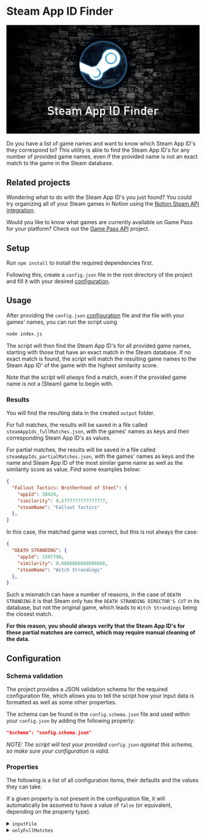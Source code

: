 # Steam App ID Finder

![Steam Banner](./images/SteamAppIdFinderBanner.png)

Do you have a list of game names and want to know which Steam App ID's they correspond to?
This utility is able to find the Steam App ID's for any number of provided game names, even if the provided name is not an exact match to the game in the Steam database.

## Related projects

Wondering what to do with the Steam App ID's you just found? You could try organizing all of your Steam games in Notion using the [Notion Steam API integration](https://github.com/NikkelM/Notion-Steam-API-Integration).

Would you like to know what games are currently available on Game Pass for your platform? Check out the [Game Pass API](https://github.com/NikkelM/Game-Pass-API) project.

## Setup

Run `npm install` to install the required dependencies first.

Following this, create a `config.json` file in the root directory of the project and fill it with your desired [configuration](#configuration).

## Usage

After providing the `config.json` [configuration](#configuration) file and the file with your games' names, you can run the script using

```bash
node index.js
```

The script will then find the Steam App ID's for all provided game names, starting with those that have an exact match in the Steam database.
If no exact match is found, the script will match the resulting game names to the Steam App ID' of the game with the highest similarity score.

Note that the script will *always* find a match, even if the provided game name is not a (Steam) game to begin with.

### Results

You will find the resulting data in the created `output` folder.

For full matches, the results will be saved in a file called `steamAppIds_fullMatches.json`, with the games' names as keys and their corresponding Steam App ID's as values.

For partial matches, the results will be saved in a file called `steamAppIds_partialMatches.json`, with the games' names as keys and the name and Steam App ID of the most similar game name as well as the similarity score as value.
Find some examples below:

```json
{
  "Fallout Tactics: Brotherhood of Steel": {
    "appId": 38420,
    "similarity": 0.5777777777777777,
    "steamName": "Fallout Tactics"
  },
}
```

In this case, the matched game was correct, but this is not always the case:

```json
{
  "DEATH STRANDING": {
    "appId": 1507790,
    "similarity": 0.6666666666666666,
    "steamName": "Witch Strandings"
  },
}
```

Such a mismatch can have a number of reasons, in the case of `DEATH STRANDING` it is that Steam only has the `DEATH STRANDING DIRECTOR'S CUT` in its database, but not the original game, which leads to `Witch Strandings` being the closest match.

**For this reason, you should always verify that the Steam App ID's for these partial matches are correct, which may require manual cleaning of the data.**

## Configuration

### Schema validation

The project provides a JSON validation schema for the required configuration file, which allows you to tell the script how your input data is formatted as well as some other properties.

The schema can be found in the `config.schema.json` file and used within your `config.json` by adding the following property:

```json
"$schema": "config.schema.json"
```

*NOTE: The script will test your provided `config.json` against this schema, so make sure your configuration is valid.*

### Properties

The following is a list of all configuration items, their defaults and the values they can take.

If a given property is not present in the configuration file, it will automatically be assumed to have a value of `false` (or equivalent, depending on the property type).

<details>
<summary><code>inputFile</code></summary>

The file to read the game names from.

| Type | Default value | Possible values | Required |
| --- | --- | --- | --- |
| `object` | See item below | See sections below | Yes |

<h4><code>fileName</code></h4>

The name of the file to read the game names from.

Note: Do *not* provide the file's type/extension here.

| Type | Default value | Possible values | Required |
| --- | --- | --- | --- |
| `string` | `gameNames` | Any valid file name | Yes |

<h4><code>fileType</code></h4>

The file type of the input file. Choose from any of the supported file types listed.

| Type | Default value | Possible values | Required |
| --- | --- | --- | --- |
| `string` | `txt` | `txt`, `csv` | Yes |

<h4><code>delimiter</code></h4>

The delimiter to use when parsing the input file.

| Type | Default value | Possible values | Required |
| --- | --- | --- | --- |
| `string` | `,` | Any valid delimiter | Yes, if the file type requires it |
</details>


<details>
<summary><code>onlyFullMatches</code></summary>

Whether to only get Steam App ID's for full matches or also for partial matches. If set to false, partial matches will be saved to a different output file.

| Type | Default value | Possible values | Required |
| --- | --- | --- | --- |
| `boolean` | `false` | `true`, `false` | No |
</details>